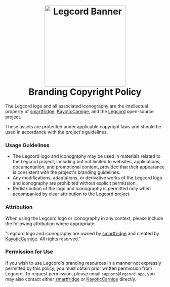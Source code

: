 <h1 align="center">
    <img alt="Legcord Banner" src="../assets//legcord-banner.png" height="256px" /><br>
    Branding Copyright Policy
</h1>

The Legcord logo and all associated iconography are the intellectual property of [smartfridge](https://github.com/smartfrigde), [KayoticCarnige](https://github.com/kckarnige), and the [Legcord](https://legcord.app) open-source project.

These assets are protected under applicable copyright laws and should be used in accordance with the project's guidelines.

### Usage Guidelines

- The Legcord logo and iconography may be used in materials related to the Legcord project, including but not limited to websites, applications, documentation, and promotional content, provided that their appearance is consistent with the project's branding guidelines.
- Any modifications, adaptations, or derivative works of the Legcord logo and iconography are prohibited without explicit permission.
- Redistribution of the logo and iconography is permitted only when accompanied by clear attribution to the Legcord project.

### Attribution

When using the Legcord logo or iconography in any context, please include the following attribution where appropriate:

"Legcord logo and iconography are owned by [smartfridge](https://github.com/smartfrigde) and created by [KayoticCarnige](https://github.com/kckarnige). All rights reserved."

### Permission for Use

If you wish to use Legcord's branding resources in a manner not expressly permitted by this policy, you must obtain prior written permission from Legcord. To request permission, please email `support@legcord.app`, you may also contact either [smartfridge](https://github.com/smartfrigde) or [KayoticCarnige](https://github.com/kckarnige) directly.
